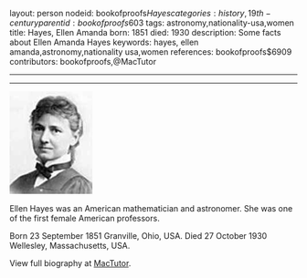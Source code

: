 layout: person
nodeid: bookofproofs$Hayes
categories: history,19th-century
parentid: bookofproofs$603
tags: astronomy,nationality-usa,women
title: Hayes, Ellen Amanda
born: 1851
died: 1930
description: Some facts about Ellen Amanda Hayes
keywords: hayes, ellen amanda,astronomy,nationality usa,women
references: bookofproofs$6909
contributors: bookofproofs,@MacTutor

---


---

![Hayes.jpg](https://github.com/bookofproofs/bookofproofs.github.io/blob/main/_sources/_assets/images/portraits/Hayes.jpg?raw=true)

Ellen  Hayes  was an American mathematician and astronomer. She was one of the first female American professors.

Born 23 September 1851 Granville, Ohio, USA. Died 27 October 1930 Wellesley, Massachusetts, USA.


View full biography at [MacTutor](https://mathshistory.st-andrews.ac.uk/Biographies/Hayes/).